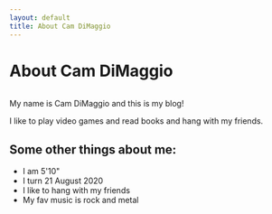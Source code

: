 ```yaml
---
layout: default
title: About Cam DiMaggio
---
```


<div class="post">
	<h1 class="pageTitle">About Cam DiMaggio</h1>
	<img src="{{ '/assets/img/touring.jpg' | prepend: site.baseurl }}" alt="">
	<p class="intro">My name is Cam DiMaggio and this is my blog!</p>
	<p>I like to play video games and read books and hang with my friends.</p>
	<h2>Some other things about me:</h2>
	<ul>
		<li>I am 5'10"</li>
  		<li>I turn 21 August 2020</li>
  		<li>I like to hang with my friends</li>
  		<li>My fav music is rock and metal</li>
  	</ul>
</div>
